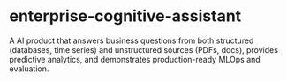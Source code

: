 # enterprise-cognitive-assistant
A AI product that answers business questions from both structured (databases, time series) and unstructured sources (PDFs, docs), provides predictive analytics, and demonstrates production-ready MLOps and evaluation.
